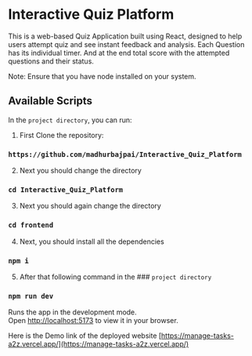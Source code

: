 # Interactive Quiz Platform
This is a web-based Quiz Application built using React, designed to help users attempt quiz and see instant feedback and analysis. Each Question has its individual timer. And at the end total score with the attempted questions and their status.

Note: Ensure that you have node installed on your system.
## Available Scripts

In the `project directory`, you can run:
1. First Clone the repository:
### `https://github.com/madhurbajpai/Interactive_Quiz_Platform`
2. Next you should change the directory
### `cd Interactive_Quiz_Platform`
3. Next you should again change the directory
### `cd frontend`
4. Next, you should install all the dependencies
### `npm i`
5. After that following command in the ### `project directory`
### `npm run dev`

Runs the app in the development mode.\
Open [http://localhost:5173](http://localhost:5173) to view it in your browser.

Here is the Demo link of the deployed website
[https://manage-tasks-a2z.vercel.app/](https://manage-tasks-a2z.vercel.app/)